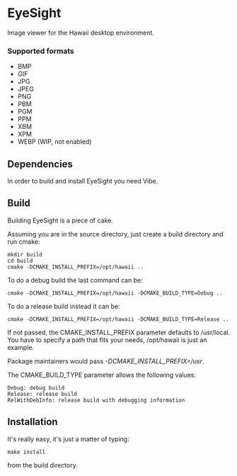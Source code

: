 EyeSight
========

Image viewer for the Hawaii desktop environment.

### Supported formats

 * BMP
 * GIF
 * JPG
 * JPEG
 * PNG
 * PBM
 * PGM
 * PPM
 * XBM
 * XPM
 * WEBP (WIP, not enabled)

## Dependencies

In order to build and install EyeSight you need Vibe.

## Build

Building EyeSight is a piece of cake.

Assuming you are in the source directory, just create a build directory
and run cmake:

    mkdir build
    cd build
    cmake -DCMAKE_INSTALL_PREFIX=/opt/hawaii ..

To do a debug build the last command can be:

    cmake -DCMAKE_INSTALL_PREFIX=/opt/hawaii -DCMAKE_BUILD_TYPE=Debug ..

To do a release build instead it can be:

    cmake -DCMAKE_INSTALL_PREFIX=/opt/hawaii -DCMAKE_BUILD_TYPE=Release ..

If not passed, the CMAKE_INSTALL_PREFIX parameter defaults to /usr/local.
You have to specify a path that fits your needs, /opt/hawaii is just an example.

Package maintainers would pass *-DCMAKE_INSTALL_PREFIX=/usr*.

The CMAKE_BUILD_TYPE parameter allows the following values:

    Debug: debug build
    Release: release build
    RelWithDebInfo: release build with debugging information

## Installation

It's really easy, it's just a matter of typing:

    make install

from the build directory.
